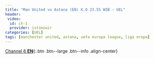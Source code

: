 ```yaml
---
title: "Man United vs Astana (EN) K.O 23.55 WIB - UEL"
header:
 video:
  id: ch-1
  provider: istimiwir
categories: [UEL]
tags: [manchester united, astana, uefa europa league, liga eropa]
---
```


[Channel 6 **EN**](/mancheter-vs-astana-es/){:.btn .btn--large .btn--info .align-center}
